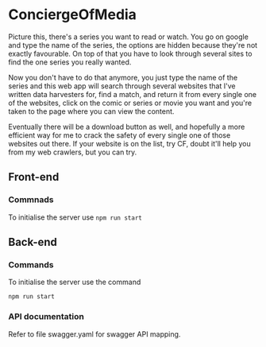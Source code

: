 # ConciergeOfMedia

Picture this, there's a series you want to read or watch. You go on google and type the name of the series, the options are hidden because they're not exactly favourable. On top of that you have to look through several sites to find the one series you really wanted. 

Now you don't have to do that anymore, you just type the name of the series and this web app will search through several websites that I've written data harvesters for, find a match, and return it from every single one of the websites, click on the comic or series or movie you want and you're taken to the page where you can view the content.

Eventually there will be a download button as well, and hopefully a more efficient way for me to crack the safety of every single one of those websites out there. If your website is on the list, try CF, doubt it'll help you from my web crawlers, but you can try.


## Front-end

### Commnads

To initialise the server use 
`npm run start`

## Back-end

### Commands

To initialise the server use the command 

`npm run start`





### API documentation

Refer to file swagger.yaml for swagger API mapping.